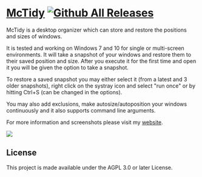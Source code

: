 
# [McTidy](http://www.dnkoukas.xyz) [![Github All Releases](https://img.shields.io/github/downloads/polemion/McTidy/total.svg)]()

McTidy is a desktop organizer which can store and restore the positions and sizes of windows.

It is tested and working on Windows 7 and 10 for single or multi-screen environments.
It will take a snapshot of your windows and restore them to their saved position and size.
After you execute it for the first time and open it you will be given the option to take a snapshot. 

To restore a saved snapshot you may either select it (from a latest and 3 older snapshots), right click on the systray icon and select "run once" or by hitting Ctrl+S (can be changed in the options).

You may also add exclusions, make autosize/autoposition your windows continuously and it also supports command line arguments.

For more information and screenshots please visit my [website](https://www.dnkoukas.xyz/mctidy/).

![](https://cdn-dnkoukas.pressidium.com/wp-content/uploads/2020/02/mctidy1.jpg)

## License

This project is made available under the AGPL 3.0 or later License.
